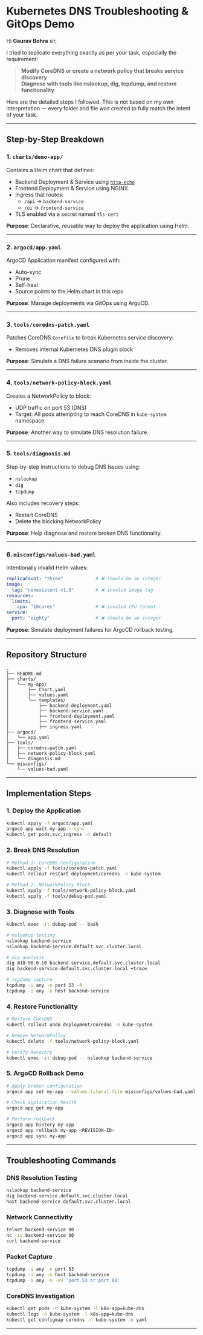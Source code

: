 # Kubernetes DNS Troubleshooting & GitOps Demo

Hi **Gaurav Bohra** sir,

I tried to replicate everything exactly as per your task, especially the requirement:

> **Modify CoreDNS or create a network policy that breaks service discovery**  
> **Diagnose with tools like nslookup, dig, tcpdump, and restore functionality**

Here are the detailed steps I followed. This is not based on my own interpretation — every folder and file was created to fully match the intent of your task.

---

## Step-by-Step Breakdown

### 1. `charts/demo-app/`

Contains a Helm chart that defines:
- Backend Deployment & Service using [`http-echo`](https://github.com/hashicorp/http-echo)
- Frontend Deployment & Service using NGINX
- Ingress that routes:
  - `/api` → `backend-service`
  - `/ui`  → `frontend-service`
- TLS enabled via a secret named `tls-cert`

**Purpose**: Declarative, reusable way to deploy the application using Helm.

---

### 2. `argocd/app.yaml`

ArgoCD Application manifest configured with:
- Auto-sync
- Prune
- Self-heal
- Source points to the Helm chart in this repo

**Purpose**: Manage deployments via GitOps using ArgoCD.

---

### 3. `tools/coredns-patch.yaml`

Patches CoreDNS `Corefile` to break Kubernetes service discovery:
- Removes internal Kubernetes DNS plugin block

**Purpose**: Simulate a DNS failure scenario from inside the cluster.

---

### 4. `tools/network-policy-block.yaml`

Creates a NetworkPolicy to block:
- UDP traffic on port 53 (DNS)
- Target: All pods attempting to reach CoreDNS in `kube-system` namespace

**Purpose**: Another way to simulate DNS resolution failure.

---

### 5. `tools/diagnosis.md`

Step-by-step instructions to debug DNS issues using:
- `nslookup`
- `dig`
- `tcpdump`

Also includes recovery steps:
- Restart CoreDNS
- Delete the blocking NetworkPolicy

**Purpose**: Help diagnose and restore broken DNS functionality.

---

### 6. `misconfigs/values-bad.yaml`

Intentionally invalid Helm values:

```yaml
replicaCount: "three"            # ❌ should be an integer
image:
  tag: "nonexistent-v1.0"        # ❌ invalid image tag
resources:
  limits:
    cpu: "10cores"               # ❌ invalid CPU format
service:
  port: "eighty"                 # ❌ should be an integer
````

**Purpose**: Simulate deployment failures for ArgoCD rollback testing.

---

## Repository Structure

```
.
├── README.md
├── charts/
│   └── my-app/
│       ├── Chart.yaml
│       ├── values.yaml
│       └── templates/
│           ├── backend-deployment.yaml
│           ├── backend-service.yaml
│           ├── frontend-deployment.yaml
│           ├── frontend-service.yaml
│           ├── ingress.yaml
├── argocd/
│   └── app.yaml
├── tools/
│   ├── coredns-patch.yaml
│   ├── network-policy-block.yaml
│   └── diagnosis.md
└── misconfigs/
    └── values-bad.yaml
```

---

## Implementation Steps

### 1. Deploy the Application

```bash
kubectl apply -f argocd/app.yaml
argocd app wait my-app --sync
kubectl get pods,svc,ingress -n default
```

### 2. Break DNS Resolution

```bash
# Method 1: CoreDNS Configuration
kubectl apply -f tools/coredns-patch.yaml
kubectl rollout restart deployment/coredns -n kube-system

# Method 2: NetworkPolicy Block
kubectl apply -f tools/network-policy-block.yaml
kubectl apply -f tools/debug-pod.yaml
```

### 3. Diagnose with Tools

```bash
kubectl exec -it debug-pod -- bash

# nslookup testing
nslookup backend-service
nslookup backend-service.default.svc.cluster.local

# dig analysis
dig @10.96.0.10 backend-service.default.svc.cluster.local
dig backend-service.default.svc.cluster.local +trace

# tcpdump capture
tcpdump -i any -n port 53 -A
tcpdump -i any -n host backend-service
```

### 4. Restore Functionality

```bash
# Restore CoreDNS
kubectl rollout undo deployment/coredns -n kube-system

# Remove NetworkPolicy
kubectl delete -f tools/network-policy-block.yaml

# Verify Recovery
kubectl exec -it debug-pod -- nslookup backend-service
```

### 5. ArgoCD Rollback Demo

```bash
# Apply broken configuration
argocd app set my-app --values-literal-file misconfigs/values-bad.yaml

# Check application health
argocd app get my-app

# Perform rollback
argocd app history my-app
argocd app rollback my-app <REVISION-ID>
argocd app sync my-app
```

---

## Troubleshooting Commands

### DNS Resolution Testing

```bash
nslookup backend-service
dig backend-service.default.svc.cluster.local
host backend-service.default.svc.cluster.local
```

### Network Connectivity

```bash
telnet backend-service 80
nc -zv backend-service 80
curl backend-service
```

### Packet Capture

```bash
tcpdump -i any -n port 53
tcpdump -i any -n host backend-service
tcpdump -i any -n -vv 'port 53 or port 80'
```

### CoreDNS Investigation

```bash
kubectl get pods -n kube-system -l k8s-app=kube-dns
kubectl logs -n kube-system -l k8s-app=kube-dns
kubectl get configmap coredns -n kube-system -o yaml
```

---
